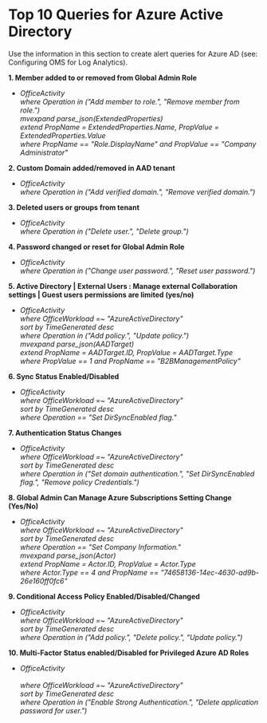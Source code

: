# Top 10 Queries for Azure Active Directory


Use the information in this section to create alert queries for Azure AD (see: Configuring OMS for Log Analytics).

  **1. Member added to or removed from Global Admin Role** <br/> 
       
   - *OfficeActivity* <br/> 
     *where Operation in ("Add member to role.", "Remove member from role.")* <br/> 
     *mvexpand parse_json(ExtendedProperties)*  <br/> 
     *extend PropName = ExtendedProperties.Name, PropValue = ExtendedProperties.Value*  <br/> 
     *where PropName == "Role.DisplayName" and PropValue == "Company Administrator"* 
	 
  **2. Custom Domain added/removed in AAD tenant** <br/> 
   
   - *OfficeActivity* <br/> 
     *where Operation in ("Add verified domain.", "Remove verified domain.")*
	
  **3. Deleted users or groups from tenant** <br/> 
   
   - *OfficeActivity* <br/> 
     *where Operation in ("Delete user.", "Delete group.")* 
	
  **4. Password changed or reset for Global Admin Role** <br/> 
   
   - *OfficeActivity* <br/> 
     *where Operation in ("Change user password.", "Reset user password.")* 
	
  **5. Active Directory | External Users : Manage external Collaboration settings | Guest users permissions are limited (yes/no)** <br/>
     
   - *OfficeActivity* <br/>
     *where OfficeWorkload =~ "AzureActiveDirectory"* <br/>
     *sort by TimeGenerated desc* <br/>
     *where Operation in ("Add policy.", "Update policy.")* <br/>
     *mvexpand parse_json(AADTarget)* <br/>
     *extend PropName = AADTarget.ID, PropValue = AADTarget.Type* <br/>
     *where  PropValue == 1 and PropName == "B2BManagementPolicy"* 
	
  **6. Sync Status Enabled/Disabled** <br/>
      
   - *OfficeActivity* <br/>
     *where OfficeWorkload =~ "AzureActiveDirectory"* <br/>
     *sort by TimeGenerated desc* <br/>
     *where Operation == "Set DirSyncEnabled flag."*   
	
  **7. Authentication Status Changes** <br/>
   
   - *OfficeActivity* <br/>
     *where OfficeWorkload =~ "AzureActiveDirectory"* <br/>
     *sort by TimeGenerated desc* <br/>
     *where Operation in ("Set domain authentication.", "Set DirSyncEnabled flag.", "Remove policy Credentials.")* 
	
  **8. Global Admin Can Manage Azure Subscriptions Setting Change (Yes/No)** <br/> 
   
   - *OfficeActivity* <br/> 
     *where OfficeWorkload =~ "AzureActiveDirectory"* <br/> 
     *sort by TimeGenerated desc* <br/> 
     *where Operation == "Set Company Information."* <br/> 
     *mvexpand parse_json(Actor)* <br/> 
     *extend PropName = Actor.ID, PropValue = Actor.Type* <br/> 
     *where Actor.Type == 4 and PropName == "74658136-14ec-4630-ad9b-26e160ff0fc6"*  
	
  **9. Conditional Access Policy Enabled/Disabled/Changed** <br/> 
   
   - *OfficeActivity* <br/> 
     *where OfficeWorkload =~ "AzureActiveDirectory"* <br/> 
     *sort by TimeGenerated desc* <br/> 
     *where Operation in ("Add policy.", "Delete policy.", "Update policy.")* 
	
  **10. Multi-Factor Status enabled/Disabled for Privileged Azure AD Roles** <br/> 
   
   - *OfficeActivity* <br/>  
     *where OfficeWorkload =~ "AzureActiveDirectory"* <br/> 
     *sort by TimeGenerated desc* <br/> 
     *where Operation in ("Enable Strong Authentication.", "Delete application password for user.")*

